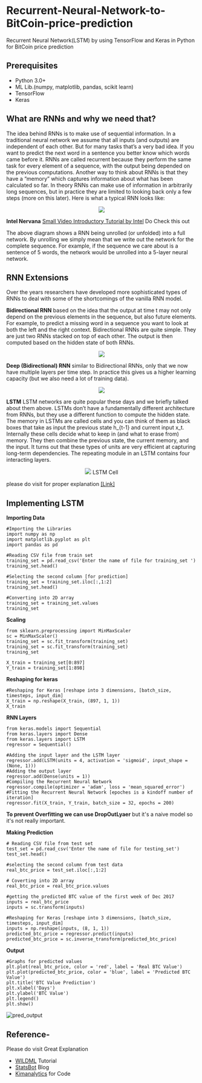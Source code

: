 # Recurrent-Neural-Network-to-BitCoin-price-prediction
Recurrent Neural Network(LSTM) by using TensorFlow and Keras in Python for BitCoin price prediction 

## Prerequisites
- Python 3.0+
- ML Lib.(numpy, matplotlib, pandas, scikit learn)
- TensorFlow
- Keras

## What are RNNs and why we need that?
The idea behind RNNs is to make use of sequential information. In a traditional neural network we assume that all inputs (and outputs) are independent of each other. But for many tasks that’s a very bad idea. If you want to predict the next word in a sentence you better know which words came before it. RNNs are called recurrent because they perform the same task for every element of a sequence, with the output being depended on the previous computations. Another way to think about RNNs is that they have a “memory” which captures information about what has been calculated so far. In theory RNNs can make use of information in arbitrarily long sequences, but in practice they are limited to looking back only a few steps (more on this later). Here is what a typical RNN looks like:

<p align="center"> 
<img src="https://cdn-images-1.medium.com/max/1600/0*x1vmPLhmSow0kzvK.">
</p

**Intel Nervana** 
[Small Video Introductory Tutorial by Intel](https://www.youtube.com/watch?v=Y0pqc0RZOsI&t=142s) Do Check this out 

The above diagram shows a RNN being unrolled (or unfolded) into a full network. By unrolling we simply mean that we write out the network for the complete sequence. For example, if the sequence we care about is a sentence of 5 words, the network would be unrolled into a 5-layer neural network.

## RNN Extensions

Over the years researchers have developed more sophisticated types of RNNs to deal with some of the shortcomings of the vanilla RNN model.

**Bidirectional RNN**
based on the idea that the output at time t may not only depend on the previous elements in the sequence, but also future elements. For example, to predict a missing word in a sequence you want to look at both the left and the right context. Bidirectional RNNs are quite simple. They are just two RNNs stacked on top of each other. The output is then computed based on the hidden state of both RNNs.

<p align="center"> 
<img src="http://www.wildml.com/wp-content/uploads/2015/09/bidirectional-rnn-300x196.png">
</p

**Deep (Bidirectional) RNN**
similar to Bidirectional RNNs, only that we now have multiple layers per time step. In practice this gives us a higher learning capacity (but we also need a lot of training data).

<p align="center"> 
<img src="http://www.wildml.com/wp-content/uploads/2015/09/Screen-Shot-2015-09-16-at-2.21.51-PM-272x300.png">
</p

**LSTM**
LSTM networks are quite popular these days and we briefly talked about them above. LSTMs don’t have a fundamentally different architecture from RNNs, but they use a different function to compute the hidden state. The memory in LSTMs are called cells and you can think of them as black boxes that take as input the previous state h_{t-1} and current input x_t. Internally these cells  decide what to keep in (and what to erase from) memory. They then combine the previous state, the current memory, and the input. It turns out that these types of units are very efficient at capturing long-term dependencies.
The repeating module in an LSTM contains four interacting layers.

<p align="center"> 
<img src="http://colah.github.io/posts/2015-08-Understanding-LSTMs/img/LSTM3-var-GRU.png">
LSTM Cell
</p

please do visit for proper explanation [[Link]](http://colah.github.io/posts/2015-08-Understanding-LSTMs/)

## Implementing LSTM
**Importing Data**
```
#Importing the Libraries
import numpy as np
import matplotlib.pyplot as plt
import pandas as pd

#Reading CSV file from train set
training_set = pd.read_csv('Enter the name of file for training_set ')
training_set.head()

#Selecting the second column [for prediction]
training_set = training_set.iloc[:,1:2]
training_set.head()

#Converting into 2D array
training_set = training_set.values
training_set
```
**Scaling**
```
from sklearn.preprocessing import MinMaxScaler
sc = MinMaxScaler()
training_set = sc.fit_transform(training_set)
training_set = sc.fit_transform(training_set)
training_set

X_train = training_set[0:897]
Y_train = training_set[1:898]
```
**Reshaping for keras**
```
#Reshaping for Keras [reshape into 3 dimensions, [batch_size, timesteps, input_dim]
X_train = np.reshape(X_train, (897, 1, 1))
X_train
```
**RNN Layers**
```
from keras.models import Sequential
from keras.layers import Dense
from keras.layers import LSTM
regressor = Sequential()

#Adding the input layer and the LSTM layer
regressor.add(LSTM(units = 4, activation = 'sigmoid', input_shape = (None, 1)))
#Adding the output layer
regressor.add(Dense(units = 1))
#Compiling the Recurrent Neural Network
regressor.compile(optimizer = 'adam', loss = 'mean_squared_error')
#Fitting the Recurrent Neural Network [epoches is a kindoff number of iteration]
regressor.fit(X_train, Y_train, batch_size = 32, epochs = 200)
```
**To prevent Overfitting we can use DropOutLyaer** but it's a naive model so it's not really important.  

**Making Prediction**
```
# Reading CSV file from test set
test_set = pd.read_csv('Enter the name of file for testing_set')
test_set.head()

#selecting the second column from test data 
real_btc_price = test_set.iloc[:,1:2]         

# Coverting into 2D array
real_btc_price = real_btc_price.values      

#getting the predicted BTC value of the first week of Dec 2017  
inputs = real_btc_price			
inputs = sc.transform(inputs)

#Reshaping for Keras [reshape into 3 dimensions, [batch_size, timesteps, input_dim]
inputs = np.reshape(inputs, (8, 1, 1))
predicted_btc_price = regressor.predict(inputs)
predicted_btc_price = sc.inverse_transform(predicted_btc_price)
```

**Output**
```
#Graphs for predicted values
plt.plot(real_btc_price, color = 'red', label = 'Real BTC Value')
plt.plot(predicted_btc_price, color = 'blue', label = 'Predicted BTC Value')
plt.title('BTC Value Prediction')
plt.xlabel('Days')
plt.ylabel('BTC Value')
plt.legend()
plt.show()
```


![pred_output](https://user-images.githubusercontent.com/24585799/34250830-1ff0b65a-e664-11e7-971b-e45a400f98a6.PNG)

## Reference-
Please do visit Great Explanation
- [WILDML](http://www.wildml.com/2015/09/recurrent-neural-networks-tutorial-part-1-introduction-to-rnns/) Tutorial 
- [StatsBot](https://blog.statsbot.co/time-series-prediction-using-recurrent-neural-networks-lstms-807fa6ca7f) Blog
- [Kimanalytics](https://github.com/kimanalytics/Recurrent-Neural-Network-to-Predict-Stock-Prices) for Code 
